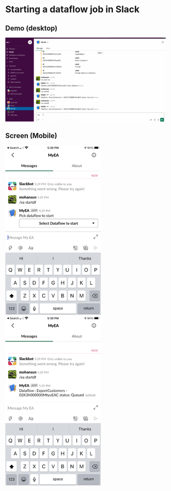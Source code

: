 # Starting a dataflow job in Slack 


## Demo (desktop)
![demo-myEA](img/myEA-1.gif)

## Screen (Mobile)

<img src='img/myEA-1.png' width='300'/>
<img src='img/myEA-2.png' width='300'/>


